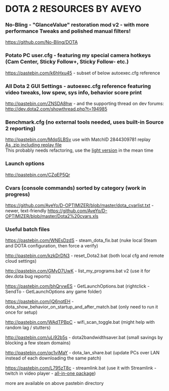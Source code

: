 # DOTA 2 RESOURCES BY AVEYO

### No-Bling - "GlanceValue" restoration mod v2 - with more performance Tweaks and polished manual filters!  
https://github.com/No-Bling/DOTA  

### Potato PC user.cfg - featuring my special camera hotkeys (Cam Center, Sticky Follow+, Sticky Follow- etc.)
https://pastebin.com/k6hHxu45 - subset of below autoexec.cfg reference

### All Dota 2 GUI Settings - autoexec.cfg reference featuring video tweaks, low spew, sys info, behavior score print
http://pastebin.com/ZNSDA8hw - and the supporting thread on dev forums: http://dev.dota2.com/showthread.php?t=194985

### Benchmark.cfg (no external tools needed, uses built-in Source 2 reporting)
http://pastebin.com/MdqSLBSv use with MatchID 2844309781 replay  
[As .zip including replay file](https://github.com/AveYo/D-OPTIMIZER/releases/download/3.0/Dota_2_benchmark.zip)  
This probably needs refactoring, use the [light version](https://github.com/AveYo/D-OPTIMIZER/releases/tag/3.0l) in the mean time

### Launch options
http://pastebin.com/CZqEP5Qr

### Cvars (console commands) sorted by category (work in progress)
https://github.com/AveYo/D-OPTIMIZER/blob/master/dota_cvarlist.txt - newer, text-friendly
https://github.com/AveYo/D-OPTIMIZER/blob/master/Dota2%20cvars.xls  

### Useful batch files

https://pastebin.com/WNEsDzdS - steam_dota_fix.bat (nuke local Steam and DOTA configuration, then force a verify)

http://pastebin.com/kzkDrDN3 - reset_Dota2.bat (both local cfg and remote cloud settings)

http://pastebin.com/GMyD7UwK - list_my_programs.bat v2 (use it for dev.dota bug reports)

https://pastebin.com/bhQrywES - GetLaunchOptions.bat (rightclick - SendTo - GetLaunchOptions any game folder)

https://pastebin.com/jQ6nqtEH - dota_show_behavior_on_startup_and_after_match.bat (only need to run it once for setup)

http://pastebin.com/WAdTPBpC - wifi_scan_toggle.bat (might help with random lag / stutters)

http://pastebin.com/uLi92b5s - dota2bandwidthsaver.bat (small savings by blocking a few steam domains)

http://pastebin.com/qc1vjMaY - dota_lan_share.bat (update PCs over LAN instead of each downloading the same patch)

https://pastebin.com/L795zT8c - streamlink.bat (use it with Streamlink - twitch in video player - [all-in-one package](https://github.com/AveYo/Streamlink-all-in-one/releases))

more are available on above pastebin directory

